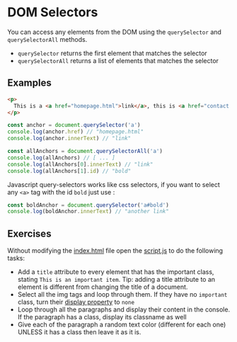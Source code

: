 # DOM Selectors

You can access any elements from the DOM using the `querySelector` and `querySelectorAll` methods.

* `querySelector` returns the first element that matches the selector
* `querySelectorAll` returns a list of elements that matches the selector

## Examples

```html
<p>
  This is a <a href="homepage.html">link</a>, this is <a href="contact.html" id="bold">another link</a>.
</p>
```

```javascript
const anchor = document.querySelector('a')
console.log(anchor.href) // "homepage.html"
console.log(anchor.innerText) // "link"

const allAnchors = document.querySelectorAll('a')
console.log(allAnchors) // [ ... ]
console.log(allAnchors[0].innerText) // "link"
console.log(allAnchors[1].id) // "bold"
```

Javascript query-selectors works like css selectors, if you want to select any `<a>` tag with the id `bold` just use :

```javascript
const boldAnchor = document.querySelector('a#bold')
console.log(boldAnchor.innerText) // "another link"
```

## Exercises

Without modifying the [index.html](./index.html) file open the [script.js](./script.js) to do the following tasks:

* Add a `title` attribute to every element that has the important class, stating `This is an important item`. Tip: adding a title attribute to an element is different from changing the title of a document.
* Select all the img tags and loop through them. If they have no `important` class, turn their [display property](https://developer.mozilla.org/en-US/docs/Web/CSS/display) to `none`
* Loop through all the paragraphs and display their content in the console. If the paragraph has a class, display its classname as well
* Give each of the paragraph a random text color (different for each one) UNLESS it has a class then leave it as it is.



